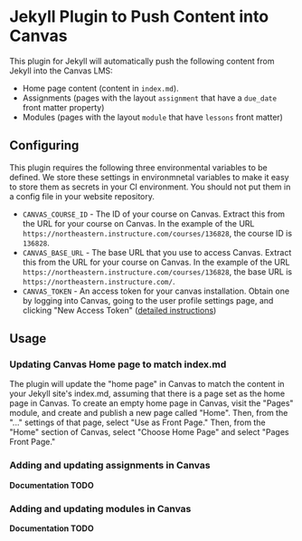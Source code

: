 # Jekyll Plugin to Push Content into Canvas

This plugin for Jekyll will automatically push the following content from Jekyll into the Canvas LMS:
* Home page content (content in `index.md`). 
* Assignments (pages with the layout `assignment` that have a `due_date` front matter property)
* Modules (pages with the layout `module` that have `lessons` front matter)


## Configuring
This plugin requires the following three environmental variables to be defined. We store these settings in environmnetal variables to make it easy to store them as secrets in your CI environment. You should not put them in a config file in your website repository.
* `CANVAS_COURSE_ID` - The ID of your course on Canvas. Extract this from the URL for your course on Canvas. In the example of the URL `https://northeastern.instructure.com/courses/136828`, the course ID is `136828`.
* `CANVAS_BASE_URL` - The base URL that you use to access Canvas. Extract this from the URL for your course on Canvas. In the example of the URL `https://northeastern.instructure.com/courses/136828`, the base URL is `https://northeastern.instructure.com/`. 
* `CANVAS_TOKEN` - An access token for your canvas installation. Obtain one by logging into Canvas, going to the user profile settings page, and clicking "New Access Token" ([detailed instructions](https://community.canvaslms.com/t5/Student-Guide/How-do-I-manage-API-access-tokens-as-a-student/ta-p/273))

## Usage

### Updating Canvas Home page to match index.md
The plugin will update the "home page" in Canvas to match the content in your Jekyll site's index.md, assuming that there is a page set as the home page in Canvas. To create an empty home page in Canvas, visit the "Pages" module, and create and publish a new page called "Home". Then, from the "..." settings of that page, select "Use as Front Page." Then, from the "Home" section of Canvas, select "Choose Home Page" and select "Pages Front Page."

### Adding and updating assignments in Canvas
**Documentation TODO**

### Adding and updating modules in Canvas
**Documentation TODO**